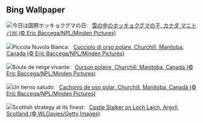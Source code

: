 ## Bing Wallpaper
![](https://www.bing.com/th?id=OHR.PolarCub_JA-JP1257956041_UHD.jpg&w=1000)今日は国際ホッキョクグマの日:&nbsp;&ensp;[雪の中のホッキョクグマの子, カナダ マニトバ州 (© Eric Baccega/NPL/Minden Pictures)](https://www.bing.com/th?id=OHR.PolarCub_JA-JP1257956041_UHD.jpg)
<br><br/>
![](https://www.bing.com/th?id=OHR.PolarCub_IT-IT9763636877_UHD.jpg&w=1000)Piccola Nuvola Bianca:&nbsp;&ensp;[Cucciolo di orso polare, Churchill, Manitoba, Canada (© Eric Baccega/NPL/Minden Pictures)](https://www.bing.com/th?id=OHR.PolarCub_IT-IT9763636877_UHD.jpg)
<br><br/>
![](https://www.bing.com/th?id=OHR.PolarCub_FR-FR0353812683_UHD.jpg&w=1000)Boule de neige vivante:&nbsp;&ensp;[Ourson polaire, Churchill, Manitoba, Canada (© Eric Baccega/NPL/Minden Pictures)](https://www.bing.com/th?id=OHR.PolarCub_FR-FR0353812683_UHD.jpg)
<br><br/>
![](https://www.bing.com/th?id=OHR.PolarCub_ES-ES6085095422_UHD.jpg&w=1000)Un tierno saludo:&nbsp;&ensp;[Cachorro de oso polar, Churchill, Manitoba, Canadá (© Eric Baccega/NPL/Minden Pictures)](https://www.bing.com/th?id=OHR.PolarCub_ES-ES6085095422_UHD.jpg)
<br><br/>
![](https://www.bing.com/th?id=OHR.ArgyllStalker_EN-GB9934578048_UHD.jpg&w=1000)Scottish strategy at its finest:&nbsp;&ensp;[Castle Stalker on Loch Laich, Argyll, Scotland (© WLDavies/Getty Images)](https://www.bing.com/th?id=OHR.ArgyllStalker_EN-GB9934578048_UHD.jpg)
<br><br/>
